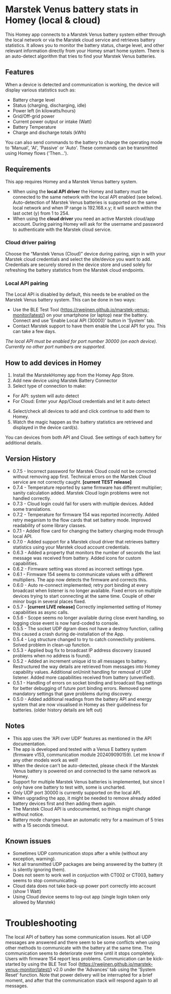 # Marstek Venus battery stats in Homey (local & cloud)

This Homey app connects to a Marstek Venus battery system either through the local network or via the Marstek cloud service and retrieves battery statistics. It allows you to monitor the battery status, charge level, and other relevant information directly from your Homey smart home system. There is an auto-detect algorithm that tries to find your Marstek Venus batteries.

## Features

When a device is detected and communication is working, the device will display various statistics such as:
- Battery charge level
- Status (charging, discharging, idle)
- Power left (in kilowatts/hours)
- Grid/Off-grid power
- Current power output or intake (Watt)
- Battery Temperature
- Charge and discharge totals (kWh)

You can also send commands to the battery to change the operating mode to 'Manual', 'AI', 'Passive' or 'Auto'. These commands can be transmitted using Homey flows ('Then...').

## Requirements

This app requires Homey and a Marstek Venus battery system.

- When using the **local API driver** the Homey and battery must be connected to the same network with the local API enabled (see below). Auto-detection of Marstek Venus batteries is supported on the same local network and when IP range is 192.168.x.y; it will search within the last octet (y) from 1 to 254.
- When using the **cloud driver** you need an active Marstek cloud/app account. During pairing Homey will ask for the username and password to authenticate with the Marstek cloud service.

### Cloud driver pairing

Choose the “Marstek Venus (Cloud)” device during pairing, sign in with your Marstek cloud credentials and select the site/device you want to add. Credentials are securely stored in the device store and used solely for refreshing the battery statistics from the Marstek cloud endpoints.

### Local API pairing

The Local API is disabled by default, this needs te be enabled on the Marstek Venus battery system. This can be done in two ways:
- Use the BLE Test Tool (https://rweijnen.github.io/marstek-venus-monitor/latest/) on your smartphone (or laptop) near the battery. Connect and use 'Enable Local API (30000)' button in 'System' tab.
- Contact Marstek support to have them enable the Local API for you. This can take a few days.

*The local API must be enabled for port number 30000 (on each device). Currently no other port numbers are supported.*

## How to add devices in Homey

1. Install the MarstekHomey app from the Homey App Store.
2. Add new device using Marstek Battery Connector
3. Select type of connection to make:
- For API: system will auto detect
- For Cloud: Enter your App/Cloud credentials and let it auto detect
4. Select/check all devices to add and click continue to add them to Homey.
5. Watch the magic happen as the battery statistics are retrieved and displayed in the device card(s).

You can devices from both API and Cloud. See settings of each battery for additional details. 

## Version History

- 0.7.5 - Incorrect password for Marstek Cloud could not be corrected without removing app first. Technical errors on the Marstek Cloud service are not correctly caught. **[current TEST release]**
- 0.7.4 - Temperature reported by same firmware has different multiplier; sanity calculation added. Marstek Cloud login problems were not handled correctly.
- 0.7.3 - Cloud login could fail for users with multiple devices. Added some translations.
- 0.7.2 - Temperature for firmware 154 was reported incorrectly. Added retry meganism to the flow cards that set battery mode. Improved readability of some library classes.
- 0.7.1 - Added flow card for changing the battery charging mode through local API.
- 0.7.0 - Added support for a Marstek cloud driver that retrieves battery statistics using your Marstek cloud account credentials.
- 0.6.3 - Added a property that monitors the number of seconds the last message was received from battery. Added icons for custom capabilities.
- 0.6.2 - Firmware setting was stored as incorrect settings type.
- 0.6.1 - Firmware 154 seems to communicate values with a different multipliers. The app now detects the firmware and corrects this.
- 0.6.0 - Auto re-connect implemented; retry port binding at every broadcast when listener is no longer available. Fixed errors on multiple devices trying to start connecting at the same time. Couple of other minor bugs in several places fixed.
- 0.5.7 - **[current LIVE release]** Correctly implemented setting of Homey capabilities as async calls.
- 0.5.6 - Scope seems no longer available during close event handling, so logging close event is now hard-coded to console.
- 0.5.5 - The socket UDP dgram does not have a destroy function, calling this caused a crash during de-installation of the App.
- 0.5.4 - Log structure changed to try to catch connectivity problems. Solved problem in clean-up function.
- 0.5.3 - Applied bug fix to broadcast IP address discovery (caused problems when no address is found).
- 0.5.2 - Added an increment unique id to all messages to battery. Restructured the way details are retrieved from messages into Homey capability values. Additional onUninit handling for removal of UDP listener. Added more capabilities received from battery (unverified).
- 0.5.1 - Handling of errors on socket binding and broadcast flag settings for better debugging of future port binding errors. Removed some mandatory settings that gave problems during discovery.
- 0.5.0 - Added additional readings from the battery API and energy system that are now visualised in Homey as their guideliness for batteries.
(older history details are left out)

## Notes

- This app uses the 'API over UDP' features as mentioned in the API documentation. 
- The app is developed and tested with a Venus E battery system (firmware v153, communication module 202409090159). Let me know if any other models work as well!
- When the device can't be auto-detected, please check if the Marstek Venus battery is powered on and connected to the same network as Homey.
- Support for multiple Marstek Venus batteries is implemented, but since I only have one battery to test with, some is uncharted.
- Only UDP port 30000 is currently supported on the local API.
- When upgrading the app, it might be needed to remove already added battery devices first and then adding them again. 
- The Marstek Cloud API is undocumented, so things might change without notice.
- Battery mode changes have an automatic retry for a maximum of 5 tries with a 15 seconds timeout.

## Known issues

- Sometimes UDP communication stops after a while (without any exception, warning).
- Not all transmitted UDP packages are being answered by the battery (it is silently ignoring them).
- Does not seem to work well in conjuction with CT002 or CT003, battery seems to stop communicating. 
- Cloud data does not take back-up power port correctly into account (show 1 Watt)
- Using Cloud device seems to log-out app (single login token only allowed by Marstek)

# Troubleshooting

The local API of battery has some communication issues. Not all UDP messages are answered and there seem to be some conflicts when using other methods to communicate with the battery at the same time. The communication seems to deteriorate over time until it stops completely. Users with firmware 154 report less problems. Communication can be kick-started by using the BLE Test Tool (https://rweijnen.github.io/marstek-venus-monitor/latest/) v2.0 under the 'Advances' tab using the 'System Reset' function. Note that power delivery will be interrupted for a brief moment, and after that the communication stack will respond again to all messages.